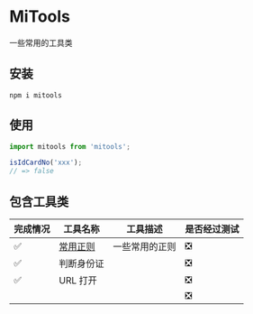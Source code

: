 # MiTools

一些常用的工具类

## 安装

```
npm i mitools
```

## 使用

```js
import mitools from 'mitools';

isIdCardNo('xxx');
// => false
```

## 包含工具类

| 完成情况 | 工具名称                  | 工具描述       | 是否经过测试 |
| -------- | ------------------------- | -------------- | ------------ |
| ✅       | [常用正则](./docs/reg.md) | 一些常用的正则 | ❎           |
| ✅       | 判断身份证                |                | ❎           |
| ✅       | URL 打开                  |                | ❎           |
|          |                           |                | ❎           |

